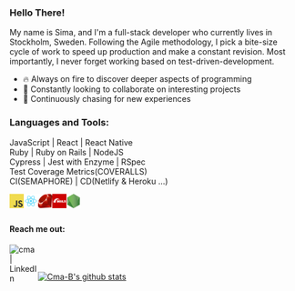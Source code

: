 ### Hello There!
My name is Sima, and I'm a full-stack developer who currently lives in Stockholm, Sweden. Following the Agile methodology, I  pick a bite-size cycle of work to speed up production and make a constant revision. Most importantly, I  never forget working based on test-driven-development.

- :fire: Always on fire to discover deeper aspects of programming
- :muscle: Constantly looking to collaborate on interesting projects
- :flashlight: Continuously chasing for new experiences


### Languages and Tools:
JavaScript | React | React Native <br />
Ruby | Ruby on Rails | NodeJS <br />
Cypress | Jest with Enzyme | RSpec <br />
Test Coverage Metrics(COVERALLS) <br />
CI(SEMAPHORE) | CD(Netlify & Heroku ...)

<img align="left" alt="JavaScript" width="25px" src="https://raw.githubusercontent.com/github/explore/80688e429a7d4ef2fca1e82350fe8e3517d3494d/topics/javascript/javascript.png" />
<img align="left" alt="React" width="25px" src="https://raw.githubusercontent.com/github/explore/80688e429a7d4ef2fca1e82350fe8e3517d3494d/topics/react/react.png" />
<img align="left" alt="Ruby" width="25px" src="https://raw.githubusercontent.com/github/explore/80688e429a7d4ef2fca1e82350fe8e3517d3494d/topics/ruby/ruby.png" />
<img align="left" alt="Rails" width="25px" src="https://raw.githubusercontent.com/github/explore/80688e429a7d4ef2fca1e82350fe8e3517d3494d/topics/rails/rails.png" />
 <img align="left" alt="NodeJS" width="25px"  src="https://raw.githubusercontent.com/github/explore/80688e429a7d4ef2fca1e82350fe8e3517d3494d/topics/nodejs/nodejs.png"/><br /> <br />
 
#### Reach me out:
[<img align="left" alt="cma | LinkedIn" width="50px" src="https://dwglogo.com/wp-content/uploads/2020/06/Linkedin_symbol_transparent.png" />](https://www.linkedin.com/in/sima-boreiri-18142b150/)
<br/> <br/>

[![Cma-B's github stats](https://github-readme-stats.vercel.app/api?username=Cma-B)](https://github.com/Cma-B/github-readme-stats)

<!--
**Cma-B/Cma-B** is a ✨ _special_ ✨ repository because its `README.md` (this file) appears on your GitHub profile.



